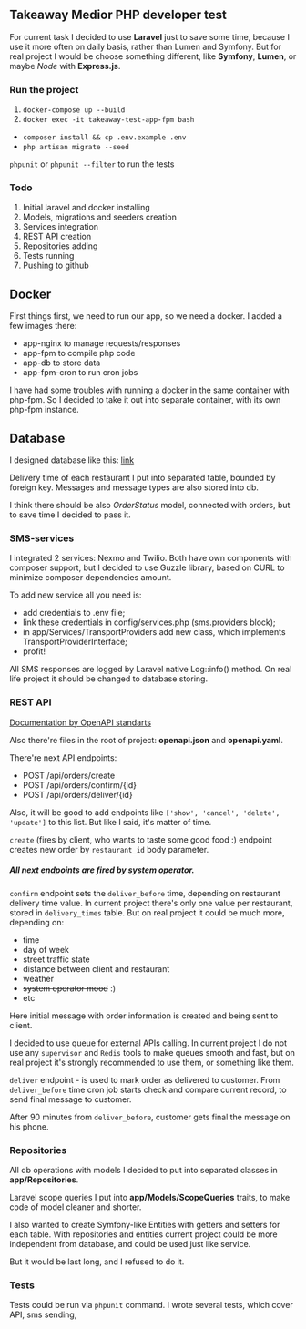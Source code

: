 ## Takeaway Medior PHP developer test

For current task I decided to use **Laravel** just to save some time, because I use it more often on daily basis, 
rather than Lumen and Symfony. But for real project I would be choose something different, like **Symfony**, **Lumen**, or maybe *Node* with **Express.js**. 

### Run the project
1. `docker-compose up --build`
2. `docker exec -it takeaway-test-app-fpm bash`
 - `composer install && cp .env.example .env`
 - `php artisan migrate --seed`

`phpunit` or `phpunit --filter` to run the tests

### Todo

1. Initial laravel and docker installing
2. Models, migrations and seeders creation
3. Services integration
4. REST API creation
5. Repositories adding
6. Tests running
7. Pushing to github

## Docker
First things first, we need to run our app, so we need a docker.
I added a few images there:
- app-nginx to manage requests/responses
- app-fpm to compile php code
- app-db to store data
- app-fpm-cron to run cron jobs

I have had some troubles with running a docker in the same container with php-fpm.
So I decided to take it out into separate container, with its own php-fpm instance.

## Database
I designed database like this:
[link](https://dbdiagram.io/d/5decf22cedf08a25543ed685)

Delivery time of each restaurant I put into separated table, bounded by foreign key.
Messages and message types are also stored into db.


I think there should be also *OrderStatus* model, connected with orders,
but to save time I decided to pass it.


### SMS-services
I integrated 2 services: Nexmo and Twilio.
Both have own components with composer support, but I decided to use Guzzle library, based on CURL to minimize composer dependencies amount.

To add new service all you need is:
 - add credentials to .env file;
 - link these credentials in config/services.php (sms.providers block);
 - in app/Services/TransportProviders add new class, which implements TransportProviderInterface;
 - profit!
 
All SMS responses are logged by Laravel native Log::info() method. On real life project it should be changed to database storing.

### REST API
[Documentation by OpenAPI standarts](https://app.swaggerhub.com/apis/tomatov.net/TakeawayTestAPI/1.0.0?loggedInWithGitHub=true)

Also there're files in the root of project: **openapi.json** and **openapi.yaml**.


There're next API endpoints:
- POST /api/orders/create
- POST /api/orders/confirm/{id} 
- POST /api/orders/deliver/{id}

Also, it will be good to add endpoints like ```['show', 'cancel', 'delete', 'update']``` to this list.
But like I said, it's matter of time.

`create` (fires by client, who wants to taste some good food :) endpoint creates new order by `restaurant_id` body parameter.


##### All next endpoints are fired by system operator.

`confirm` endpoint sets the `deliver_before` time, depending on restaurant delivery time value.
In current project there's only one value per restaurant, stored in `delivery_times` table.
But on real project it could be much more, depending on:
- time
- day of week
- street traffic state
- distance between client and restaurant
- weather 
- ~~system operator mood~~ :)
- etc

Here initial message with order information is created and being sent to client.

I decided to use queue for external APIs calling. In current project I do not use any `supervisor` and `Redis` tools to
make queues smooth and fast, but on real project it's strongly recommended to use them, or something like them.


`deliver` endpoint - is used to mark order as delivered to customer. From `deliver_before` time 
cron job starts check and compare current record, to send final message to customer.
 
 
After 90 minutes from `deliver_before`, customer gets final the message on his phone.


### Repositories
All db operations with models I decided to put into separated classes in **app/Repositories**.

Laravel scope queries I put into **app/Models/ScopeQueries** traits, to make code of model cleaner and shorter.

I also wanted to create Symfony-like Entities with getters and setters for each table.
With repositories and entities current project could be more independent from database, and could be used just like service.

But it would be last long, and I refused to do it.

### Tests
Tests could be run via `phpunit` command. I wrote several tests, which cover API,
sms sending, 



 


 



